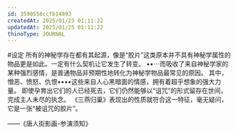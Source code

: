 ```yaml
---
id: 3598558ccfb14893
createdAt: 2025/01/25 01:11:22
updatedAt: 2025/01/25 01:11:22
thinoType: JOURNAL
---
```

#设定 所有的神秘学存在都有其起源，像是“胶片”这类原本并不具有神秘学属性的物品更是如此。一定有什么契机让它发生了转变。
••⋯而吸收了来自神秘学家的某种强烈感情，是普通物品非预期性地转化为神秘学物品最常见的原因。
其中，憎恶、愤怒、仇恨••••这些来自人心黑暗面的情感，拥有着超乎想象的强大力量。
即使孕育出它们的人已经死去，它们仍然能够以“诅咒”的形式留存在世间，完成主人未尽的执念。
《三燕归巢》表现出的性质就符合这一特征，毫无疑问，它是一张“被诅咒的胶片”。

——《唐人街影画-参演须知》